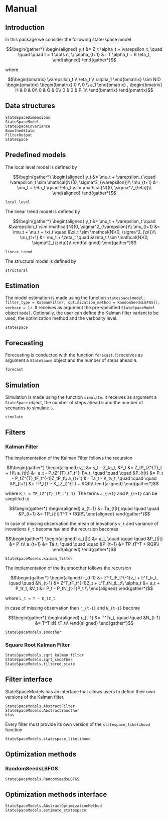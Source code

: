 # Manual

## Introduction

In this package we consider the following state-space model

```math
\begin{gather*}
    \begin{aligned}
        y_t &= Z_t \alpha_t  + \varepsilon_t, \quad \quad \quad t = 1 \dots n, \\
        \alpha_{t+1} &= T \alpha_t + R \eta_t,
    \end{aligned}
\end{gather*}
```
where
```math
\begin{bmatrix}
    \varepsilon_t \\
    \eta_t \\
    \alpha_1
\end{bmatrix}
\sim
NID
\begin{pmatrix}
    \begin{bmatrix}
        0 \\
        0 \\
        a_1
    \end{bmatrix}
    ,
    \begin{bmatrix}
        H & 0 & 0\\
        0 & Q & 0\\
        0 & 0 & P_1\\
    \end{bmatrix}
\end{pmatrix}
```

## Data structures

```@docs
StateSpaceDimensions
StateSpaceModel
StateSpaceCovariance
SmoothedState
FilterOutput
StateSpace
```

## Predefined models
The local level model is defined by

```math
\begin{gather*}
    \begin{aligned}
        y_t &=  \mu_t  + \varepsilon_t \quad \varepsilon_t \sim \mathcal{N}(0, \sigma^2_{\varepsilon})\\
        \mu_{t+1} &= \mu_t + \eta_t \quad \eta_t \sim \mathcal{N}(0, \sigma^2_{\eta})\\
    \end{aligned}
\end{gather*}
```

```@docs
local_level
```

The linear trend model is defined by

```math
\begin{gather*}
    \begin{aligned}
        y_t &=  \mu_t  + \varepsilon_t \quad &\varepsilon_t \sim \mathcal{N}(0, \sigma^2_{\varepsilon})\\
        \mu_{t+1} &= \mu_t + \nu_t + \xi_t \quad &\xi_t \sim \mathcal{N}(0, \sigma^2_{\xi})\\
        \nu_{t+1} &= \nu_t + \zeta_t \quad &\zeta_t \sim \mathcal{N}(0, \sigma^2_{\zeta})\\
    \end{aligned}
\end{gather*}
```

```@docs
linear_trend
```

The structural model is defined by

<!-- TODO mathematical model -->
```@docs
structural
```

## Estimation
The model estimation is made using the function `statespace(model; filter_type = KalmanFilter, optimization_method = RandomSeedsLBFGS(), verbose = 1)`. It receives as argument the pre-specified `StateSpaceModel` object `model`. Optionally, the user can define the Kalman filter variant to be used, the optimization method and the verbosity level.

```@docs
statespace
```

## Forecasting

Forecasting is conducted with the function `forecast`. It receives as argument a `StateSpace` object and the number of steps ahead `N`.

```@docs
forecast
```

## Simulation

Simulation is made using the function `simulate`. It receives as argument a `StateSpace` object, the number of steps ahead `N` and the number of scenarios to simulate `S`.

```@docs
simulate
```

## Filters

### Kalman Filter

The implementation of the Kalman Filter follows the recursion

```math
\begin{gather*}
    \begin{aligned}
        v_t &= y_t - Z_ta_t,  &F_t &= Z_tP_tZ^{T}_t + H\\
        a_{t|t} &= a_t - P_tZ^{T}_tF_t^{-1}v_t, \quad \quad \quad &P_{t|t} &= P_t -  P_tZ^{T}_tF_t^{-1}Z_tP_t\\
        a_{t+1} &= Ta_t - K_tv_t, \quad \quad \quad &P_{t+1} &= TP_t(T - K_tZ_t)^{T} + RQR\\
    \end{aligned}
\end{gather*}
```
where ``K_t = TP_tZ^{T}_tF_t^{-1}``. The terms ``a_{t+1}`` and ``P_{t+1}`` can be simplifed to 

```math
\begin{gather*}
    \begin{aligned}
        a_{t+1} &= Ta_{t|t},\quad \quad \quad &P_{t+1} &= TP_{t|t}T^T + RQR\\
    \end{aligned}
\end{gather*}
```

In case of missing observation the mean of inovations ``v_t`` and variance of inovations ``F_t`` become `NaN` and the recursion becomes 

```math
\begin{gather*}
    \begin{aligned}
        a_{t|t} &= a_t, \quad \quad \quad &P_{t|t} &= P_t\\
        a_{t+1} &= Ta_t, \quad \quad \quad &P_{t+1} &= TP_tT^T + RQR\\
    \end{aligned}
\end{gather*}
```

```@docs
StateSpaceModels.kalman_filter
```

The implementation of the its smoother follows the recursion


```math
\begin{gather*}
    \begin{aligned}
        r_{t-1} &= Z^T_tF_t^{-1}v_t + L^T_tr_t, \quad \quad  &N_{t-1} &= Z^T_tF_t^{-1}Z_t + L^T_tN_tL_t\\
        \alpha_t &= a_t + P_tr_t,  &V_t &= P_t - P_tN_{t-1}P_t  \\
    \end{aligned}
\end{gather*}
```
where ``L_t = T - K_tZ_t``.

In case of missing observation then ``r_{t-1}`` and ``N_{t-1}`` become 

```math
\begin{gather*}
    \begin{aligned}
        r_{t-1} &= T^Tr_t, \quad \quad  &N_{t-1} &= T^T_tN_tT_t\\
    \end{aligned}
\end{gather*}
```

```@docs
StateSpaceModels.smoother
```

### Square Root Kalman Filter

```@docs
StateSpaceModels.sqrt_kalman_filter
StateSpaceModels.sqrt_smoother
StateSpaceModels.filtered_state
```

## Filter interface

StateSpaceModels has an interface that allows users to define their own versions of the Kalman filter.

```@docs
StateSpaceModels.AbstractFilter
StateSpaceModels.AbstractSmoother
kfas
```

Every filter must provide its own version of the `statespace_likelihood` function
```@docs
StateSpaceModels.statespace_likelihood
```

## Optimization methods

### RandomSeedsLBFGS

```@docs
StateSpaceModels.RandomSeedsLBFGS
```

## Optimization methods interface

```@docs
StateSpaceModels.AbstractOptimizationMethod
StateSpaceModels.estimate_statespace
```